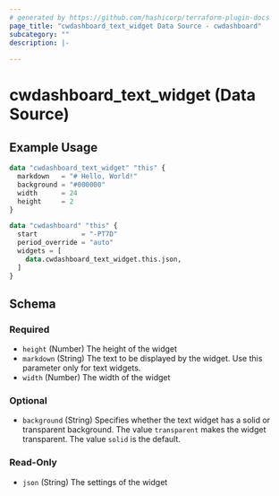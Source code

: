 ```yaml
---
# generated by https://github.com/hashicorp/terraform-plugin-docs
page_title: "cwdashboard_text_widget Data Source - cwdashboard"
subcategory: ""
description: |-
  
---
```


# cwdashboard_text_widget (Data Source)



## Example Usage

```terraform
data "cwdashboard_text_widget" "this" {
  markdown   = "# Hello, World!"
  background = "#000000"
  width      = 24
  height     = 2
}

data "cwdashboard" "this" {
  start           = "-PT7D"
  period_override = "auto"
  widgets = [
    data.cwdashboard_text_widget.this.json,
  ]
}
```

<!-- schema generated by tfplugindocs -->
## Schema

### Required

- `height` (Number) The height of the widget
- `markdown` (String) The text to be displayed by the widget. Use this parameter only for text widgets.
- `width` (Number) The width of the widget

### Optional

- `background` (String) Specifies whether the text widget has a solid or transparent background. The value `transparent` makes the widget transparent. The value `solid` is the default.

### Read-Only

- `json` (String) The settings of the widget
